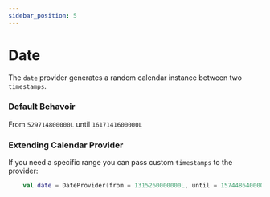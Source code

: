 ```yaml
---
sidebar_position: 5
---
```


# Date

The `date` provider generates a random calendar instance between two `timestamps`.

### Default Behavoir
From `529714800000L` until `1617141600000L`

### Extending Calendar Provider

If you need a specific range you can pass custom `timestamps` to the provider:

```kotlin
    val date = DateProvider(from = 1315260000000L, until = 1574486400000L).get()
    
```
